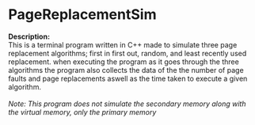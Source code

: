 # PageReplacementSim
**Description:** <br/>
This is a terminal program written in C++ made to simulate three page replacement algorithms; first in first out, random, and least recently used replacement.
when executing the program as it goes through the three algorithms the program also collects the data of the the number of page faults and page replacements
aswell as the time taken to execute a given algorithm. <br/><br/>
*Note: This program does not simulate the secondary memory along with the virtual memory, only the primary memory* <br/>
